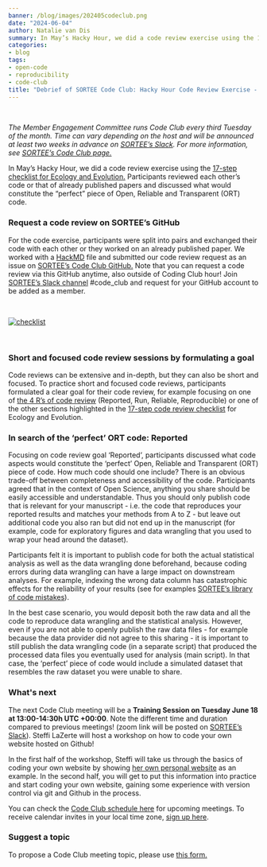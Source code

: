 ```yaml
---
banner: /blog/images/202405codeclub.png
date: "2024-06-04"
author: Natalie van Dis
summary: In May’s Hacky Hour, we did a code review exercise using the 17-step checklist for Ecology and Evolution. Participants reviewed each other’s code or that of already published papers and discussed what would constitute the “perfect” piece of Open, Reliable and Transparent (ORT) code.
categories:
- blog
tags: 
- open-code
- reproducibility
- code-club
title: "Debrief of SORTEE Code Club: Hacky Hour Code Review Exercise - Tuesday May 21" 
---
```

&nbsp;

*The Member Engagement Committee runs Code Club every third Tuesday of the month. Time can vary depending on the host and will be announced at least two weeks in advance on [SORTEE’s Slack](https://sortee.org/join). For more information, see [SORTEE’s Code Club page.](https://www.sortee.org/code_club/)*   

In May’s Hacky Hour, we did a code review exercise using the [17-step checklist for Ecology and Evolution.](https://www.sortee.org/blog/2024/05/03/202404_code_club/) Participants reviewed each other’s code or that of already published papers and discussed what would constitute the “perfect” piece of Open, Reliable and Transparent (ORT) code.   

### Request a code review on SORTEE’s GitHub
For the code exercise, participants were split into pairs and exchanged their code with each other or they worked on an already published paper. We worked with a [HackMD](https://hackmd.io/@8fJ_d1O7Thq_0GNEZ0O-MA/H19cC3Nm0) file and submitted our code review request as an issue on [SORTEE’s Code Club GitHub.](https://github.com/SORTEE/peer-code-review/issues) Note that you can request a code review via this GitHub anytime, also outside of Coding Club hour! Join [SORTEE’s Slack channel](https://sortee.org/join) #code_club and request for your GitHub account to be added as a member.    

&nbsp;

[![checklist](/blog/images/202405codeclub.png)](https://osf.io/kncw6/wiki/home/)

&nbsp;

### Short and focused code review sessions by formulating a goal
Code reviews can be extensive and in-depth, but they can also be short and focused. To practice short and focused code reviews, participants formulated a clear goal for their code review, for example focusing on one of [the 4 R’s of code review](https://www.sortee.org/blog/2024/03/06/2024_code_club_kickoff/) (Reported, Run, Reliable, Reproducible) or one of the other sections highlighted in the [17-step code review checklist](https://forms.gle/7bmDwTg7DiFGZqPt5) for Ecology and Evolution.       

### In search of the ‘perfect’ ORT code: Reported   
Focusing on code review goal ‘Reported’, participants discussed what code aspects would constitute the ‘perfect’ Open, Reliable and Transparent (ORT) piece of code. How much code should one include? There is an obvious trade-off between completeness and accessibility of the code. Participants agreed that in the context of Open Science, anything you share should be easily accessible and understandable. Thus you should only publish code that is relevant for your manuscript - i.e. the code that reproduces your reported results and matches your methods from A to Z - but leave out additional code you also ran but did not end up in the manuscript (for example, code for exploratory figures and data wrangling that you used to wrap your head around the dataset). 

Participants felt it is important to publish code for both the actual statistical analysis as well as the data wrangling done beforehand, because coding errors during data wrangling can have a large impact on downstream analyses. For example, indexing the wrong data column has catastrophic effects for the reliability of your results (see for examples [SORTEE’s library of code mistakes](https://docs.google.com/presentation/d/12QN3WUc5v1Df7OArEox2U7l_N_qnHHuwzjCYiI4idC8/edit?usp=sharing)).    

In the best case scenario, you would deposit both the raw data and all the code to reproduce data wrangling and the statistical analysis. However, even if you are not able to openly publish the raw data files - for example because the data provider did not agree to this sharing - it is important to still publish the data wrangling code (in a separate script) that produced the processed data files you eventually used for analysis (main script). In that case, the ‘perfect’ piece of code would include a simulated dataset that resembles the raw dataset you were unable to share.   

### What's next
The next Code Club meeting will be a **Training Session on Tuesday June 18 at 13:00-14:30h UTC +00:00**. Note the different time and duration compared to previous meetings! (zoom link will be posted on [SORTEE’s Slack](https://sortee.org/join/)). Steffi LaZerte will host a workshop on how to code your own website hosted on Github!   

In the first half of the workshop, Steffi will take us through the basics of coding your own website by showing [her own personal website](https://github.com/steffilazerte/steffilazerte.github.io) as an example. In the second half, you will get to put this information into practice and start coding your own website, gaining some experience with version control via git and Github in the process.    

You can check the [Code Club schedule here](https://docs.google.com/spreadsheets/d/1rOOOE7ghPduwtFftG0DJJf0DXVigAdcmQ0xdEwbKQXo/edit?usp=sharing) for upcoming meetings. To receive calendar invites in your local time zone, [sign up here](https://forms.gle/yKrEm6xAKZtom5kt7).    

### Suggest a topic 
To propose a Code Club meeting topic, please use [this form.](https://forms.gle/eZy81dUymiZNJetu8)
